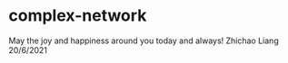 # complex-network



May the joy and happiness around you today and always!
Zhichao Liang
20/6/2021
